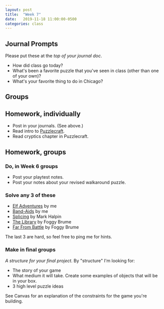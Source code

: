 ```yaml
---
layout: post
title:  "Week 7"
date:   2019-11-18 11:00:00-0500
categories: class
---
```


## Journal Prompts

Please put these at the *top of your journal doc*.

- How did class go today?
- What's been a favorite puzzle that you've seen in class (other than one of your own)?
- What's your favorite thing to do in Chicago?

## Groups

<!-- 1. Aishwarya, Melissa, Rebecca
2. Bill, Maddie, Molly
3. Olinka, Bri, Sebastian
4. Grace, Ethan, Michael, Samantha -->

## Homework, individually

* Post in your journals. (See above.)
* Read intro to [Puzzlecraft](/pdf/puzzlecraft.pdf).
* Read cryptics chapter in Puzzlecraft.

## Homework, groups

### Do, in Week 6 groups

* Post your playtest notes.
* Post your notes about your revised walkaround puzzle.

### Solve any 3 of these

* [Elf Adventures](/pdf/elf_adventures.pdf) by me
* [Band-Aids](/pdf/band-aids.pdf) by me
* [Splicing](/pdf/splicing.pdf) by Mark Halpin
* [The Library](/pdf/the_library.pdf) by Foggy Brume
* [Far From Battle](/pdf/far_from_battle.pdf) by Foggy Brume

The last 3 are hard, so feel free to ping me for hints.

### Make in final groups

*A structure for your final project.* By "structure" I'm looking for: 

* The story of your game
* What medium it will take. Create some examples of objects that will be in your box.
* 3 high level puzzle ideas

See Canvas for an explanation of the constraints for the game you're building.
